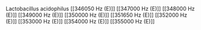 Lactobacillus acidophilus
[[346050 Hz (E)]]
[[347000 Hz (E)]]
[[348000 Hz (E)]]
[[349000 Hz (E)]]
[[350000 Hz (E)]]
[[351650 Hz (E)]]
[[352000 Hz (E)]]
[[353000 Hz (E)]]
[[354000 Hz (E)]]
[[355000 Hz (E)]]